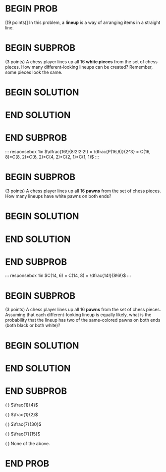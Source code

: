 # BEGIN PROB

\[(9 points)\] In this problem, a **lineup** is a way of arranging items
in a straight line.

# BEGIN SUBPROB

(3 points) A chess player lines up all 16 **white pieces** from the set
of chess pieces. How many different-looking lineups can be created?
Remember, some pieces look the same.

# BEGIN SOLUTION

# END SOLUTION

# END SUBPROB

::: responsebox
1in
$\dfrac{16!}{8!2!2!2!} = \dfrac{P(16,8)}{2^3} = C(16, 8)*C(8, 2)*C(6, 2)*C(4, 2)*C(2, 1)*C(1, 1)$
:::

# BEGIN SUBPROB

(3 points) A chess player lines up all 16 **pawns** from the set of
chess pieces. How many lineups have white pawns on both ends?

# BEGIN SOLUTION

# END SOLUTION

# END SUBPROB

::: responsebox
1in $C(14, 6) = C(14, 8) = \dfrac{14!}{8!6!}$
:::

# BEGIN SUBPROB

(3 points) A chess player lines up all 16 **pawns** from the set of
chess pieces. Assuming that each different-looking lineup is equally
likely, what is the probability that the lineup has two of the
same-colored pawns on both ends (both black or both white)?

# BEGIN SOLUTION

# END SOLUTION

# END SUBPROB

( ) $\frac{1}{4}$

( ) $\frac{1}{2}$

( ) $\frac{7}{30}$

( ) $\frac{7}{15}$

( ) None of the above.

# END PROB
